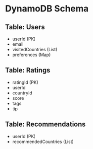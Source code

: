 # DynamoDB Schema

## Table: Users
- userId (PK)
- email
- visitedCountries (List)
- preferences (Map)

## Table: Ratings
- ratingId (PK)
- userId
- countryId
- score
- tags
- tip

## Table: Recommendations
- userId (PK)
- recommendedCountries (List)
